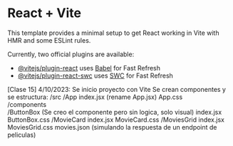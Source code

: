 # React + Vite

This template provides a minimal setup to get React working in Vite with HMR and some ESLint rules.

Currently, two official plugins are available:

- [@vitejs/plugin-react](https://github.com/vitejs/vite-plugin-react/blob/main/packages/plugin-react/README.md) uses [Babel](https://babeljs.io/) for Fast Refresh
- [@vitejs/plugin-react-swc](https://github.com/vitejs/vite-plugin-react-swc) uses [SWC](https://swc.rs/) for Fast Refresh

[Clase 15] 4/10/2023:
    Se inicio proyecto con Vite
    Se crean componentes y se estructura:
        /src
            /App
                index.jsx (rename App.jsx)
                App.css               
            /components                            
                /ButtonBox (Se creo el componente pero sin logica, solo visual)
                    index.jsx
                    ButtonBox.css
                /MovieCard
                    index.jsx
                    MovieCard.css
                /MoviesGrid
                    index.jsx
                    MoviesGrid.css
        movies.json (simulando la respuesta de un endpoint de peliculas)